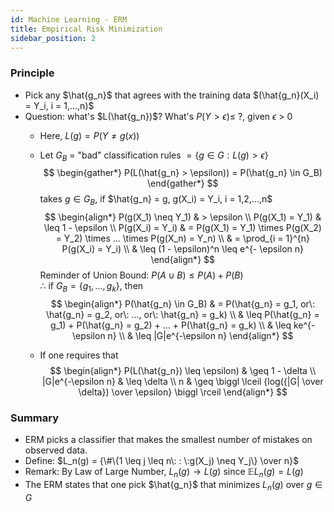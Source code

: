 ```yaml
---
id: Machine Learning - ERM
title: Empirical Risk Minimization
sidebar_position: 2
---
```


### Principle

- Pick any $\hat{g_n}$ that agrees with the training data $(\hat{g_n}(X_i) = Y_i, i = 1,...,n)$  
- Question: what's $L(\hat{g_n})$? What's $P(Y > \epsilon) \leq$ ?, given $\epsilon$ > 0  
    - Here, $L(g) = P(Y\neq g(x))$  
    - Let $G_B$ = "bad" classification rules $=\{g \in G: L(g) > \epsilon\}$  
        $$
        \begin{gather*}
        P(L(\hat{g_n} > \epsilon)) = P(\hat{g_n} \in G_B)
        \end{gather*}
        $$
        takes $g \in G_B$, if $\hat{g_n} = g, g(X_i) = Y_i, i = 1,2,...,n$  
        $$
        \begin{align*}
        P(g(X_1) \neq Y_1) & > \epsilon \\
        P(g(X_1) = Y_1) & \leq 1 - \epsilon \\
        P(g(X_i) = Y_i) & = P(g(X_1) = Y_1) \times P(g(X_2) = Y_2) \times ... \times P(g(X_n) = Y_n) \\
        & = \prod_{i = 1}^{n} P(g(X_i) = Y_i) \\
        & \leq (1 - \epsilon)^n \leq e^{- \epsilon n}
        \end{align*}  
        $$
        Reminder of Union Bound: $P(A \cup B) \leq P(A) + P(B)$  
        $\therefore$ if $G_B = \{g_1, ..., g_k\}$, then  
        $$
        \begin{align*}
        P(\hat{g_n} \in G_B) & = P(\hat{g_n} = g_1, or\: \hat{g_n} = g_2, or\: ..., or\: \hat{g_n} = g_k) \\
        & \leq P(\hat{g_n} = g_1) + P(\hat{g_n} = g_2) + ... + P(\hat{g_n} = g_k) \\
        & \leq ke^{-\epsilon n} \\
        & \leq |G|e^{-\epsilon n}
        \end{align*}  
        $$

    - If one requires that 
        $$
        \begin{align*}
        P(L(\hat{g_n}) \leq \epsilon) & \geq 1 - \delta \\
        |G|e^{-\epsilon n} & \leq \delta \\
        n & \geq \biggl \lceil {log({|G| \over \delta}) \over \epsilon} \biggl \rceil
        \end{align*}  
        $$

### Summary

- ERM picks a classifier that makes the smallest number of mistakes on observed data.  
- Define: $L_n(g) = {\#\{1 \leq j \leq n\: : \:g(X_j) \neq Y_j\} \over n}$  
- Remark: By Law of Large Number, $L_n(g) \rightarrow L(g)$ since $\mathbb{E}L_n(g) = L(g)$  
- The ERM states that one pick $\hat{g_n}$ that minimizes $L_n(g)$ over $g \in G$